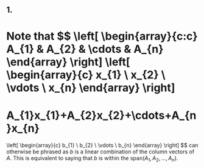 ## 1.
Note that
$$
\left[
\begin{array}{c:c}
A_{1} & A_{2} & \cdots & A_{n}
\end{array}
\right]
\left[
\begin{array}{c}
x_{1} \\ x_{2} \\ \vdots \\ x_{n}
\end{array}
\right]
=
A_{1}x_{1}+A_{2}x_{2}+\cdots+A_{n}x_{n}
=
\left[
\begin{array}{c}
b_{1} \\ b_{2} \\ \vdots \\ b_{n}
\end{array}
\right]
$$
can otherwise be phrased as $b$ is a linear combination of the column vectors of $A$. This is equivalent to saying that $b$ is within the $\text{span}(A_{1},A_{2},\dots,A_{n})$.


